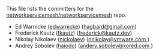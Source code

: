 This file lists the committers for the [networkservicemesh/networkservicemesh](https://github.com/networkservicemesh/networkservicemesh) repo.

* Ed Warnicke ([edwarnicke](https://github.com/edwarnicke)) ([hagbard@gmail.com](mailto:hagbard@gmail.com))
* Frederick Kautz ([fkautz](https://github.com/fkautz)) ([frederick@kautz.dev](mailto:frederick@kautz.dev))
* Nikolay Nikolaev ([nickolaev](https://github.com/nickolaev)) ([nnikolay@vmware.com ](mailto:nnikolay@vmware.com ))
* Andrey Sobolev ([haiodo](https://github.com/haiodo)) ([andery.sobolev@xored.com ](mailto:andrey.sobolev@xored.com ))
